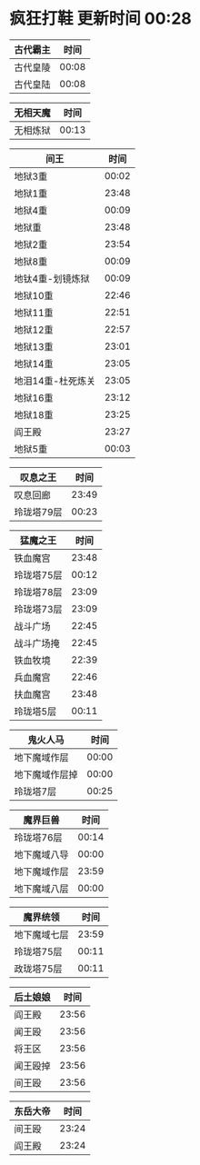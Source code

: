 # 疯狂打鞋 更新时间 00:28

| 古代霸主   | 时间    |
|--------|-------|
| 古代皇陵 | 00:08 |
| 古代皇陆 | 00:08 |

| 无相天魔   | 时间    |
|--------|-------|
| 无相炼狱 | 00:13 |

| 间王   | 时间    |
|--------|-------|
| 地狱3重 | 00:02 |
| 地狱1重 | 23:48 |
| 地狱4重 | 00:09 |
| 地狱重 | 23:48 |
| 地狱2重 | 23:54 |
| 地狱8重 | 00:09 |
| 地钛4重-划镜炼狱 | 00:09 |
| 地狱10重 | 22:46 |
| 地狱11重 | 22:51 |
| 地狱12重 | 22:57 |
| 地狱13重 | 23:01 |
| 地狱14重 | 23:05 |
| 地泪14重-杜死炼关 | 23:05 |
| 地狱16重 | 23:12 |
| 地狱18重 | 23:25 |
| 阎王殿 | 23:27 |
| 地狱5重 | 00:03 |

| 叹息之王   | 时间    |
|--------|-------|
| 叹息回廊 | 23:49 |
| 玲珑塔79层 | 00:23 |

| 猛魔之王   | 时间    |
|--------|-------|
| 铁血魔宫 | 23:48 |
| 玲珑塔75层 | 00:12 |
| 玲珑塔78层 | 23:09 |
| 玲珑塔73层 | 23:09 |
| 战斗广场 | 22:45 |
| 战斗广场掩 | 22:45 |
| 铁血牧境 | 22:39 |
| 兵血魔宫 | 22:46 |
| 扶血魔宫 | 23:48 |
| 玲珑塔5层 | 00:11 |

| 鬼火人马   | 时间    |
|--------|-------|
| 地下魔域作层 | 00:00 |
| 地下魔域作层掉 | 00:00 |
| 玲珑塔7层 | 00:25 |

| 魔界巨兽   | 时间    |
|--------|-------|
| 玲珑塔76层 | 00:14 |
| 地下魔域八导 | 00:00 |
| 地下魔域作层 | 23:59 |
| 地下魔域八层 | 00:00 |

| 魔界统领   | 时间    |
|--------|-------|
| 地下魔域七层 | 23:59 |
| 玲珑塔75层 | 00:11 |
| 政珑塔75层 | 00:11 |

| 后土娘娘   | 时间    |
|--------|-------|
| 阎王殿 | 23:56 |
| 闻王殴 | 23:56 |
| 将王区 | 23:56 |
| 闻王殴掉 | 23:56 |
| 间王殴 | 23:56 |

| 东岳大帝   | 时间    |
|--------|-------|
| 间王殴 | 23:24 |
| 阎王殿 | 23:24 |